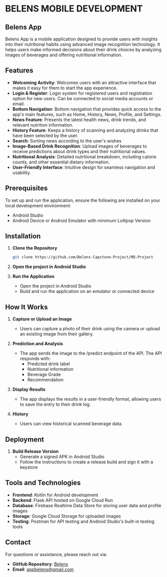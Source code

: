 # BELENS MOBILE DEVELOPMENT

## Belens App

Belens App is a mobile application designed to provide users with insights into their nutritional habits using advanced image recognition technology. It helps users make informed decisions about their drink choices by analyzing images of beverages and offering nutritional information.

## Features

- **Welcoming Activity**: Welcomes users with an attractive interface that makes it easy for them to start the app experience.
- **Login & Register**: Login system for registered users and registration option for new users. Can be connected to social media accounts or email.
- **Bottom Navigation**: Bottom navigation that provides quick access to the app's main features, such as Home, History, News, Profile, and Settings.
- **News Feature**: Presents the latest health news, drink trends, and relevant nutrition information.
- **History Feature**: Keeps a history of scanning and analyzing drinks that have been selected by the user.
- **Search**: Sorting news according to the user's wishes
- **Image-Based Drink Recognition**: Upload images of beverages to receive predictions about drink types and their nutritional values.
- **Nutritional Analysis**: Detailed nutritional breakdown, including calorie counts, and other essential dietary information.
- **User-Friendly Interface**: Intuitive design for seamless navigation and usability.

## Prerequisites

To set up and run the application, ensure the following are installed on your local development environment:

- Android Studio
- Android Device or Android Emulator with minimum Lollipop Version

## Installation

1. **Clone the Repository**
   ```bash
   git clone https://github.com/Belens-Capstone-Project/MD-Project
   ```

2. **Open the project in Android Studio**

3. **Run the Application**
   - Open the project in Android Studio
   - Build and run the application on an emulator or connected device

## How It Works

1. **Capture or Upload an Image**
   - Users can capture a photo of their drink using the camera or upload an existing image from their gallery.

2. **Prediction and Analysis**
   - The app sends the image to the /predict endpoint of the API. The API responds with:
     - Predicted drink label
     - Nutritional information
     - Beverage Grade
     - Recommendation

3. **Display Results**
   - The app displays the results in a user-friendly format, allowing users to save the entry to their drink log.

4. **History**
   - Users can view historical scanned beverage data.

## Deployment

1. **Build Release Version**
   - Generate a signed APK in Android Studio
   - Follow the instructions to create a release build and sign it with a keystore

## Tools and Technologies

- **Frontend**: Kotlin for Android development
- **Backend**: Flask API hosted on Google Cloud Run
- **Database**: Firebase Realtime Data Store for storing user data and profile images
- **Storage**: Google Cloud Storage for uploaded images
- **Testing**: Postman for API testing and Android Studio's built-in testing tools

## Contact

For questions or assistance, please reach out via:
- **GitHub Repository**: [Belens](https://github.com/Belens-Capstone-Project/MD-Project)
- **Email**: appbelens@gmail.com

